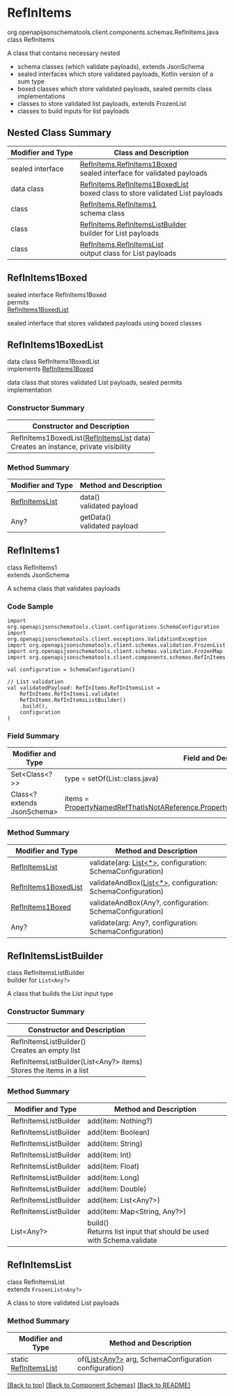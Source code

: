 # RefInItems
org.openapijsonschematools.client.components.schemas.RefInItems.java
class RefInItems<br>

A class that contains necessary nested
- schema classes (which validate payloads), extends JsonSchema
- sealed interfaces which store validated payloads, Kotlin version of a sum type
- boxed classes which store validated payloads, sealed permits class implementations
- classes to store validated list payloads, extends FrozenList
- classes to build inputs for list payloads

## Nested Class Summary
| Modifier and Type | Class and Description |
| ----------------- | ---------------------- |
| sealed interface | [RefInItems.RefInItems1Boxed](#refinitems1boxed)<br> sealed interface for validated payloads |
| data class | [RefInItems.RefInItems1BoxedList](#refinitems1boxedlist)<br> boxed class to store validated List payloads |
| class | [RefInItems.RefInItems1](#refinitems1)<br> schema class |
| class | [RefInItems.RefInItemsListBuilder](#refinitemslistbuilder)<br> builder for List payloads |
| class | [RefInItems.RefInItemsList](#refinitemslist)<br> output class for List payloads |

## RefInItems1Boxed
sealed interface RefInItems1Boxed<br>
permits<br>
[RefInItems1BoxedList](#refinitems1boxedlist)

sealed interface that stores validated payloads using boxed classes

## RefInItems1BoxedList
data class RefInItems1BoxedList<br>
implements [RefInItems1Boxed](#refinitems1boxed)

data class that stores validated List payloads, sealed permits implementation

### Constructor Summary
| Constructor and Description |
| --------------------------- |
| RefInItems1BoxedList([RefInItemsList](#refinitemslist) data)<br>Creates an instance, private visibility |

### Method Summary
| Modifier and Type | Method and Description |
| ----------------- | ---------------------- |
| [RefInItemsList](#refinitemslist) | data()<br>validated payload |
| Any? | getData()<br>validated payload |

## RefInItems1
class RefInItems1<br>
extends JsonSchema

A schema class that validates payloads

### Code Sample
```
import org.openapijsonschematools.client.configurations.SchemaConfiguration
import org.openapijsonschematools.client.exceptions.ValidationException
import org.openapijsonschematools.client.schemas.validation.FrozenList
import org.openapijsonschematools.client.schemas.validation.FrozenMap
import org.openapijsonschematools.client.components.schemas.RefInItems

val configuration = SchemaConfiguration()

// List validation
val validatedPayload: RefInItems.RefInItemsList =
    RefInItems.RefInItems1.validate(
    RefInItems.RefInItemsListBuilder()
    .build(),
    configuration
)
```

### Field Summary
| Modifier and Type | Field and Description |
| ----------------- | ---------------------- |
| Set<Class<?>> | type = setOf(List::class.java) |
| Class<? extends JsonSchema> | items = [PropertyNamedRefThatIsNotAReference.PropertyNamedRefThatIsNotAReference1::class.java](../../components/schemas/PropertyNamedRefThatIsNotAReference.md#propertynamedrefthatisnotareference1) |

### Method Summary
| Modifier and Type | Method and Description |
| ----------------- | ---------------------- |
| [RefInItemsList](#refinitemslist) | validate(arg: [List<*>](#refinitemslistbuilder), configuration: SchemaConfiguration) |
| [RefInItems1BoxedList](#refinitems1boxedlist) | validateAndBox([List<*>](#refinitemslistbuilder), configuration: SchemaConfiguration) |
| [RefInItems1Boxed](#refinitems1boxed) | validateAndBox(Any?, configuration: SchemaConfiguration) |
| Any? | validate(arg: Any?, configuration: SchemaConfiguration) |

## RefInItemsListBuilder
class RefInItemsListBuilder<br>
builder for `List<Any?>`

A class that builds the List input type

### Constructor Summary
| Constructor and Description |
| --------------------------- |
| RefInItemsListBuilder()<br>Creates an empty list |
| RefInItemsListBuilder(List<Any?> items)<br>Stores the items in a list |

### Method Summary
| Modifier and Type | Method and Description |
| ----------------- | ---------------------- |
| RefInItemsListBuilder | add(item: Nothing?) |
| RefInItemsListBuilder | add(item: Boolean) |
| RefInItemsListBuilder | add(item: String) |
| RefInItemsListBuilder | add(item: Int) |
| RefInItemsListBuilder | add(item: Float) |
| RefInItemsListBuilder | add(item: Long) |
| RefInItemsListBuilder | add(item: Double) |
| RefInItemsListBuilder | add(item: List<Any?>) |
| RefInItemsListBuilder | add(item: Map<String, Any?>) |
| List<Any?> | build()<br>Returns list input that should be used with Schema.validate |

## RefInItemsList
class RefInItemsList<br>
extends `FrozenList<Any?>`

A class to store validated List payloads

### Method Summary
| Modifier and Type | Method and Description |
| ----------------- | ---------------------- |
| static [RefInItemsList](#refinitemslist) | of([List<Any?>](#refinitemslistbuilder) arg, SchemaConfiguration configuration) |

[[Back to top]](#top) [[Back to Component Schemas]](../../../README.md#Component-Schemas) [[Back to README]](../../../README.md)
